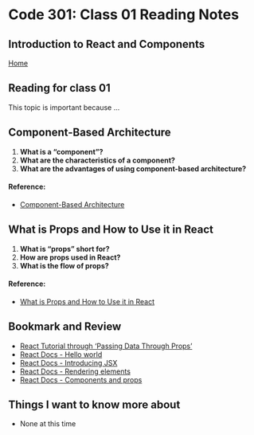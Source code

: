# Code 301: Class 01 Reading Notes

## Introduction to React and Components

[Home](https://mtorres6739.github.io/reading-notes/)

## Reading for class 01

This topic is important because ...

## Component-Based Architecture

1. **What is a “component”?**
2. **What are the characteristics of a component?**
3. **What are the advantages of using component-based architecture?**

#### Reference:

- [Component-Based Architecture](https://www.tutorialspoint.com/software_architecture_design/component_based_architecture.htm)

## What is Props and How to Use it in React

1. **What is “props” short for?**
2. **How are props used in React?**
3. **What is the flow of props?**

#### Reference:

- [What is Props and How to Use it in React](https://itnext.io/what-is-props-and-how-to-use-it-in-react-da307f500da0#:~:text=%E2%80%9CProps%E2%80%9D%20is%20a%20special%20keyword,way%20from%20parent%20to%20child)

## Bookmark and Review

- [React Tutorial through ‘Passing Data Through Props’](https://reactjs.org/tutorial/tutorial.html)
- [React Docs - Hello world](https://reactjs.org/docs/hello-world.html)
- [React Docs - Introducing JSX](https://reactjs.org/docs/introducing-jsx.html)
- [React Docs - Rendering elements](https://reactjs.org/docs/rendering-elements.html)
- [React Docs - Components and props](https://reactjs.org/docs/components-and-props.html)


## Things I want to know more about

- None at this time
